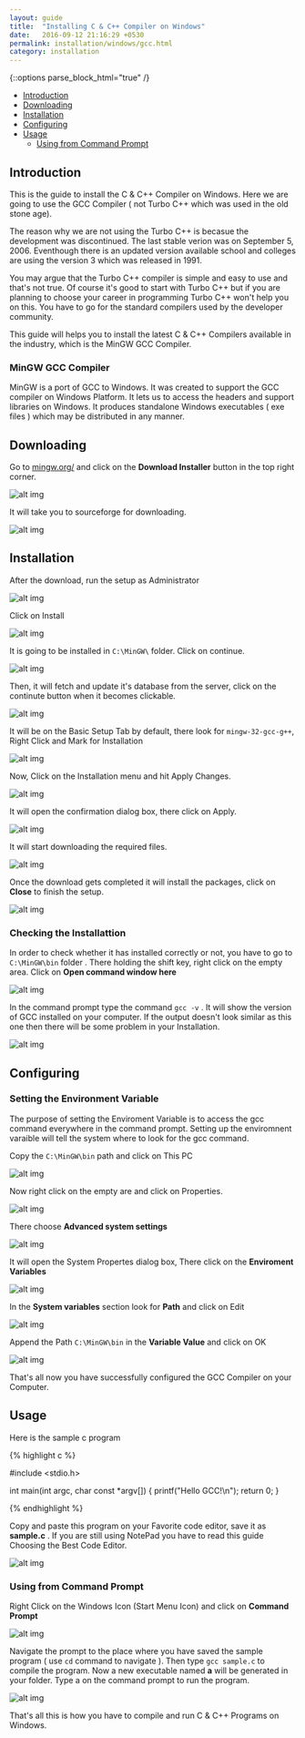 ```yaml
---
layout: guide
title:  "Installing C & C++ Compiler on Windows"
date:   2016-09-12 21:16:29 +0530
permalink: installation/windows/gcc.html
category: installation
---
```


{::options parse_block_html="true" /}

* [Introduction](#introduction)
* [Downloading](#downloading)
* [Installation](#installation)
* [Configuring](#configuring)
* [Usage](#usage)
    * [Using from Command Prompt](#using-from-command-prompt)

<section class="wrapper">



## Introduction

This is the guide to install the C & C++ Compiler on Windows. Here we are going to use the GCC Compiler ( not  Turbo C++ which was used in the old stone age). 

The reason why we are not using the  Turbo C++ is becasue the development was discontinued. The last stable verion was on September 5, 2006. Eventhough there is an updated version available school and colleges are using the version 3 which was released in 1991. 


You may argue that the Turbo C++ compiler is simple and easy to use and that's not true. Of course it's good to start with Turbo C++ but if you are planning to choose your career in programming Turbo C++ won't help you on this. You have to go for the standard compilers used by the developer community.

This guide will helps you to install the latest C & C++ Compilers available in the industry, which is the MinGW GCC Compiler.


### MinGW GCC Compiler 

MinGW is a port of GCC to Windows. It was created to support the GCC compiler on Windows Platform. It lets us to access the headers and support libraries on Windows. It produces standalone Windows executables ( exe files ) which may be distributed in any manner. 


## Downloading

Go to [mingw.org/](http://www.mingw.org/) and click on the **Download Installer** button in the top right corner.

![alt img](//static.aroliant.net/images/compile.work/gcc-windows/01.jpg)

It will take you to sourceforge for downloading.

![alt img](//static.aroliant.net/images/compile.work/gcc-windows/02.jpg)

## Installation

After the download, run the setup as Administrator

![alt img](//static.aroliant.net/images/compile.work/gcc-windows/03.jpg)

Click on Install

![alt img](//static.aroliant.net/images/compile.work/gcc-windows/04.jpg)

It is going to be installed in ``C:\MinGW\`` folder.
Click on continue.

![alt img](//static.aroliant.net/images/compile.work/gcc-windows/05.jpg)

Then, it will fetch and update it's database from the server, click on the continute button when it becomes clickable. 

![alt img](//static.aroliant.net/images/compile.work/gcc-windows/06.jpg)

It will be on the Basic Setup Tab by default, there look for ``mingw-32-gcc-g++``, Right Click and Mark for Installation

![alt img](//static.aroliant.net/images/compile.work/gcc-windows/07.jpg)

Now, Click on the Installation menu and hit Apply Changes.

![alt img](//static.aroliant.net/images/compile.work/gcc-windows/08.jpg)

It will open the confirmation dialog box, there click on Apply.

![alt img](//static.aroliant.net/images/compile.work/gcc-windows/09.jpg)

It will start downloading the required files.

![alt img](//static.aroliant.net/images/compile.work/gcc-windows/10.jpg)

Once the download gets completed it will install the packages, click on **Close** to finish the setup.

![alt img](//static.aroliant.net/images/compile.work/gcc-windows/11.jpg)

### Checking the Installattion

In order to check whether it has installed correctly or not, you have to go to ``C:\MinGW\bin`` folder . There holding the shift key, right click on the empty area. Click on **Open command window here**

![alt img](//static.aroliant.net/images/compile.work/gcc-windows/12.jpg)

In the command prompt type the command ``gcc -v`` . It will show the version of GCC installed on your computer. If the output doesn't look similar as this one then there will be some problem in your Installation.

![alt img](//static.aroliant.net/images/compile.work/gcc-windows/13.jpg)


## Configuring

### Setting the Environment Variable

The purpose of setting the Enviroment Variable is to access the gcc command everywhere in the command prompt. Setting up the enviromnent varaible will tell the system where to look for the gcc command.

Copy the ``C:\MinGW\bin`` path  and click on This PC

![alt img](//static.aroliant.net/images/compile.work/gcc-windows/14.jpg)

Now right click on the empty are and click on Properties.

![alt img](//static.aroliant.net/images/compile.work/gcc-windows/15.jpg)

There choose **Advanced system settings**

![alt img](//static.aroliant.net/images/compile.work/gcc-windows/16.jpg)

It will open the System Propertes dialog box, There click on the **Enviroment Variables**

![alt img](//static.aroliant.net/images/compile.work/gcc-windows/17.jpg)

In the **System variables** section look for **Path** and click on Edit

![alt img](//static.aroliant.net/images/compile.work/gcc-windows/18.jpg)

Append the Path ``C:\MinGW\bin`` in the **Variable Value** and click on OK

![alt img](//static.aroliant.net/images/compile.work/gcc-windows/19.jpg)

That's all now you have successfully configured the GCC Compiler on 
your Computer.


## Usage

Here is the sample c program

{% highlight c %}

#include <stdio.h>

int main(int argc, char const *argv[])
{
	printf("Hello GCC!\n");
	return 0;
}

{% endhighlight %}

Copy and paste this program on your Favorite code editor, save it as **sample.c** . If you are still using NotePad you have to read this guide Choosing the Best Code Editor.

![alt img](//static.aroliant.net/images/compile.work/gcc-windows/20.jpg)

### Using from Command Prompt

Right Click on the Windows Icon (Start Menu Icon) and click on **Command Prompt**


![alt img](//static.aroliant.net/images/compile.work/gcc-windows/21.jpg)

Navigate the prompt to the place where you have saved the sample program ( use ``cd`` command to navigate ). Then type ``gcc sample.c`` to compile the program. Now a new executable named **a** will be generated in your folder. Type a on the command prompt to run the program.

![alt img](//static.aroliant.net/images/compile.work/gcc-windows/22.jpg)

That's all this is how you have to compile and run C & C++ Programs on Windows.


</section>